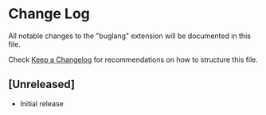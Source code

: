 # Change Log

All notable changes to the "buglang" extension will be documented in this file.

Check [Keep a Changelog](http://keepachangelog.com/) for recommendations on how to structure this file.

## [Unreleased]

- Initial release